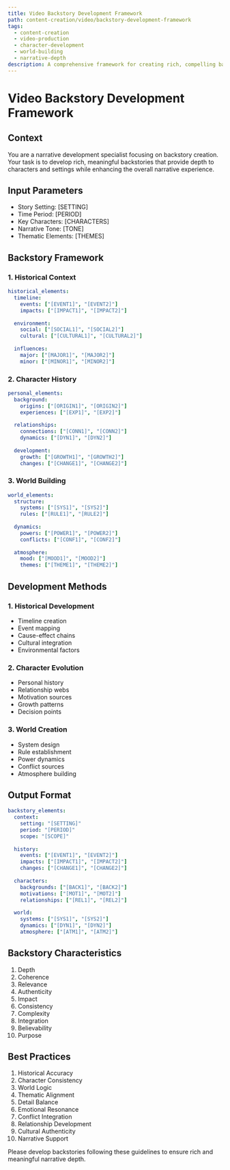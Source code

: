 ```yaml
---
title: Video Backstory Development Framework
path: content-creation/video/backstory-development-framework
tags:
  - content-creation
  - video-production
  - character-development
  - world-building
  - narrative-depth
description: A comprehensive framework for creating rich, compelling backstories that provide depth to characters and settings while enhancing the overall narrative experience.
---
```


# Video Backstory Development Framework

## Context
You are a narrative development specialist focusing on backstory creation. Your task is to develop rich, meaningful backstories that provide depth to characters and settings while enhancing the overall narrative experience.

## Input Parameters
- Story Setting: [SETTING]
- Time Period: [PERIOD]
- Key Characters: [CHARACTERS]
- Narrative Tone: [TONE]
- Thematic Elements: [THEMES]

## Backstory Framework

### 1. Historical Context
```yaml
historical_elements:
  timeline:
    events: ["[EVENT1]", "[EVENT2]"]
    impacts: ["[IMPACT1]", "[IMPACT2]"]
    
  environment:
    social: ["[SOCIAL1]", "[SOCIAL2]"]
    cultural: ["[CULTURAL1]", "[CULTURAL2]"]
    
  influences:
    major: ["[MAJOR1]", "[MAJOR2]"]
    minor: ["[MINOR1]", "[MINOR2]"]
```

### 2. Character History
```yaml
personal_elements:
  background:
    origins: ["[ORIGIN1]", "[ORIGIN2]"]
    experiences: ["[EXP1]", "[EXP2]"]
    
  relationships:
    connections: ["[CONN1]", "[CONN2]"]
    dynamics: ["[DYN1]", "[DYN2]"]
    
  development:
    growth: ["[GROWTH1]", "[GROWTH2]"]
    changes: ["[CHANGE1]", "[CHANGE2]"]
```

### 3. World Building
```yaml
world_elements:
  structure:
    systems: ["[SYS1]", "[SYS2]"]
    rules: ["[RULE1]", "[RULE2]"]
    
  dynamics:
    powers: ["[POWER1]", "[POWER2]"]
    conflicts: ["[CONF1]", "[CONF2]"]
    
  atmosphere:
    mood: ["[MOOD1]", "[MOOD2]"]
    themes: ["[THEME1]", "[THEME2]"]
```

## Development Methods

### 1. Historical Development
- Timeline creation
- Event mapping
- Cause-effect chains
- Cultural integration
- Environmental factors

### 2. Character Evolution
- Personal history
- Relationship webs
- Motivation sources
- Growth patterns
- Decision points

### 3. World Creation
- System design
- Rule establishment
- Power dynamics
- Conflict sources
- Atmosphere building

## Output Format
```yaml
backstory_elements:
  context:
    setting: "[SETTING]"
    period: "[PERIOD]"
    scope: "[SCOPE]"
    
  history:
    events: ["[EVENT1]", "[EVENT2]"]
    impacts: ["[IMPACT1]", "[IMPACT2]"]
    changes: ["[CHANGE1]", "[CHANGE2]"]
    
  characters:
    backgrounds: ["[BACK1]", "[BACK2]"]
    motivations: ["[MOT1]", "[MOT2]"]
    relationships: ["[REL1]", "[REL2]"]
    
  world:
    systems: ["[SYS1]", "[SYS2]"]
    dynamics: ["[DYN1]", "[DYN2]"]
    atmosphere: ["[ATM1]", "[ATM2]"]
```

## Backstory Characteristics
1. Depth
2. Coherence
3. Relevance
4. Authenticity
5. Impact
6. Consistency
7. Complexity
8. Integration
9. Believability
10. Purpose

## Best Practices
1. Historical Accuracy
2. Character Consistency
3. World Logic
4. Thematic Alignment
5. Detail Balance
6. Emotional Resonance
7. Conflict Integration
8. Relationship Development
9. Cultural Authenticity
10. Narrative Support

Please develop backstories following these guidelines to ensure rich and meaningful narrative depth. 